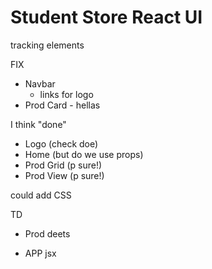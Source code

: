 # Student Store React UI

tracking elements

FIX

- Navbar
  - links for logo
- Prod Card - hellas

I think "done"

- Logo (check doe)
- Home (but do we use props)
- Prod Grid (p sure!)
- Prod View (p sure!)

could add CSS

TD

- Prod deets

- APP jsx
